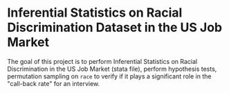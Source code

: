 # Inferential Statistics on Racial Discrimination Dataset in the US Job Market

The goal of this project is to perform Inferential Statistics on Racial Discrimination in the US Job Market (stata file), perform hypothesis tests, permutation sampling on `race` to verify if it plays a significant role in the "call-back rate" for an interview.

